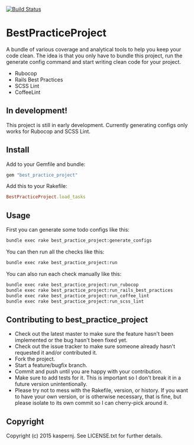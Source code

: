[![Build Status](https://img.shields.io/shippable/56404e3d1895ca447422feda.svg)](https://app.shippable.com/projects/56404e3d1895ca447422feda/builds/latest)

# BestPracticeProject

A bundle of various coverage and analytical tools to help you keep your code clean. The idea is that you only have to bundle this project, run the generate config command and start writing clean code for your project.

- Rubocop
- Rails Best Practices
- SCSS Lint
- CoffeeLint

## In development!

This project is still in early development. Currently generating configs only works for Rubocop and SCSS Lint.

## Install

Add to your Gemfile and bundle:
```ruby
gem "best_practice_project"
```

Add this to your Rakefile:
```ruby
BestPracticeProject.load_tasks
```

## Usage

First you can generate some todo configs like this:
```bash
bundle exec rake best_practice_project:generate_configs
```

You can then run all the checks like this:
```bash
bundle exec rake best_practice_project:run
```

You can also run each check manually like this:
```bash
bundle exec rake best_practice_project:run_rubocop
bundle exec rake best_practice_project:run_rails_best_practices
bundle exec rake best_practice_project:run_coffee_lint
bundle exec rake best_practice_project:run_scss_lint
```

## Contributing to best_practice_project

* Check out the latest master to make sure the feature hasn't been implemented or the bug hasn't been fixed yet.
* Check out the issue tracker to make sure someone already hasn't requested it and/or contributed it.
* Fork the project.
* Start a feature/bugfix branch.
* Commit and push until you are happy with your contribution.
* Make sure to add tests for it. This is important so I don't break it in a future version unintentionally.
* Please try not to mess with the Rakefile, version, or history. If you want to have your own version, or is otherwise necessary, that is fine, but please isolate to its own commit so I can cherry-pick around it.

## Copyright

Copyright (c) 2015 kaspernj. See LICENSE.txt for
further details.

